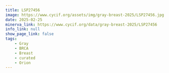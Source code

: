 ```yaml
---
title: LSP27456
image: https://www.cycif.org/assets/img/gray-breast-2025/LSP27456.jpg
date: 2025-02-25
minerva_link: https://www.cycif.org/data/gray-breast-2025/LSP27456
info_link: null
show_page_link: false
tags:
    - Gray
    - BRCA
    - Breast
    - curated
    - Orion
---
```

